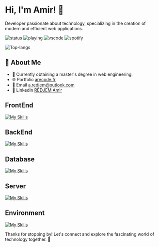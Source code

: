# Hi, I'm Amir! 👋

Developer passionate about technology, specializing in the creation of modern and efficient web applications.

![status](https://nocache.advaith.workers.dev?url=https://img.shields.io/endpoint?url=https://dev.discordprofiles.me/api/badge/status/245583998095458305?simple=true)
![playing](https://nocache.advaith.workers.dev?url=https://img.shields.io/endpoint?url=https://dev.discordprofiles.me/api/badge/playing/245583998095458305)
![vscode](https://nocache.advaith.workers.dev?url=https://img.shields.io/endpoint?url=https://dev.discordprofiles.me/api/badge/vscode/245583998095458305)
[![spotify](https://nocache.advaith.workers.dev?url=https://img.shields.io/endpoint?url=https://dev.discordprofiles.me/api/badge/spotify/245583998095458305)](https://dev.discordprofiles.me/openspotify/245583998095458305)

![Top-langs](https://github-readme-stats.vercel.app/api/top-langs?username=REDJEM-Amir&theme=vue-dark&show_icons=true&hide_border=true&layout=compact&count_private=true)

## 🚀 About Me

- 🔭 Currently obtaining a master's degree in web engineering.
- 🌐 Portfolio <a href="https://arecode.fr" target="_blank">arecode.fr</a>
- 📧 Email <a href="mailto:a.redjem@outlook.com" target="_blank">a.redjem@outlook.com</a>
- 💼 LinkedIn <a href="https://www.linkedin.com/in/amir-redjem-963049230/" target="_blank">REDJEM Amir</a>

## FrontEnd
[![My Skills](https://skillicons.dev/icons?i=react,nextjs,swift)]([https://skillicons.dev](https://skillicons.dev))

## BackEnd
[![My Skills](https://skillicons.dev/icons?i=nestjs,rust,spring,symfony,laravel)](httpst://skillicons.dev)

## Database
[![My Skills](https://skillicons.dev/icons?i=postgresql,supabase,firebase)](https://skillicons.dev)

## Server
[![My Skills](https://skillicons.dev/icons?i=ubuntu,redhat,docker,kubernetes,nginx,swarm)](https://skillicons.dev)

## Environment
[![My Skills](https://skillicons.dev/icons?i=vscode,postman,git,github,gitlab,jenkins,auth0)](https://skillicons.dev)

Thanks for stopping by! Let's connect and explore the fascinating world of technology together. 🚀
